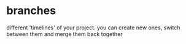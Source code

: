 # branches
different 'timelines' of your project. you can create new ones, switch between them and merge them back together